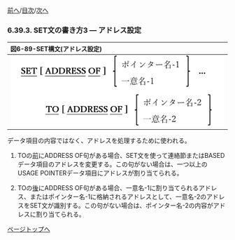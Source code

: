 <!--navi start1-->
[前へ](6-39-2.md)/[目次](https://opensourcecobol.github.io/markdown/TOC.html)/[次へ](6-39-4.md)
<!--navi end1-->
### 6.39.3. SET文の書き方3 ― アドレス設定

|図6-89-SET構文(アドレス設定)|
|:--|
|![alt text](Image/6-89.png)|

データ項目の内容ではなく、アドレスを処理するために使われる。

1. TOの<u>前</u>にADDRESS OF句がある場合、SET文を使って連絡節またはBASEDデータ項目のアドレスを変更する。この句がない場合は、一つ以上のUSAGE POINTERデータ項目にアドレスが割り当てられる。

2. TOの<u>後</u>にADDRESS OF句がある場合、一意名-1に割り当てられるアドレス、またはポインター名-1に格納されるアドレスとして、一意名-2のアドレスをSET文が識別する。この句がない場合は、ポインター名-2の内容がアドレスに割り当てられる。

<!--navi start2-->

[ページトップへ](6-39-3.md)
<!--navi end2-->
